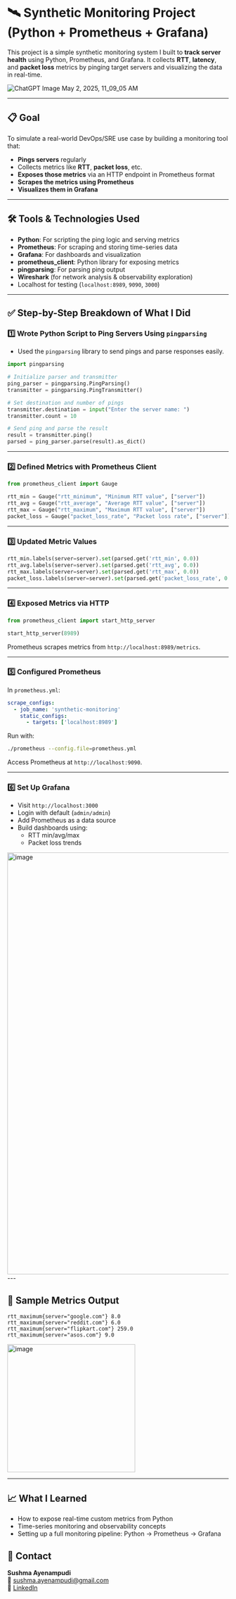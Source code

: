 
# 🛰️ Synthetic Monitoring Project (Python + Prometheus + Grafana)

This project is a simple synthetic monitoring system I built to **track server health** using Python, Prometheus, and Grafana. It collects **RTT**, **latency**, and **packet loss** metrics by pinging target servers and visualizing the data in real-time.

![ChatGPT Image May 2, 2025, 11_09_05 AM](https://github.com/user-attachments/assets/d9ec2a82-2129-42c3-8884-efdd07e26e3d)


---

## 📋 Goal

To simulate a real-world DevOps/SRE use case by building a monitoring tool that:
- **Pings servers** regularly
- Collects metrics like **RTT**, **packet loss**, etc.
- **Exposes those metrics** via an HTTP endpoint in Prometheus format
- **Scrapes the metrics using Prometheus**
- **Visualizes them in Grafana**

---

## 🛠️ Tools & Technologies Used

- **Python**: For scripting the ping logic and serving metrics
- **Prometheus**: For scraping and storing time-series data
- **Grafana**: For dashboards and visualization
- **prometheus_client**: Python library for exposing metrics
- **pingparsing**: For parsing ping output
- **Wireshark** (for network analysis & observability exploration)
- Localhost for testing (`localhost:8989`, `9090`, `3000`)

---

## ✅ Step-by-Step Breakdown of What I Did

### 1️⃣ Wrote Python Script to Ping Servers Using `pingparsing`

- Used the `pingparsing` library to send pings and parse responses easily.

```python
import pingparsing

# Initialize parser and transmitter
ping_parser = pingparsing.PingParsing()
transmitter = pingparsing.PingTransmitter()

# Set destination and number of pings
transmitter.destination = input("Enter the server name: ")
transmitter.count = 10

# Send ping and parse the result
result = transmitter.ping()
parsed = ping_parser.parse(result).as_dict()
```

---

### 2️⃣ Defined Metrics with Prometheus Client

```python
from prometheus_client import Gauge

rtt_min = Gauge("rtt_minimum", "Minimum RTT value", ["server"])
rtt_avg = Gauge("rtt_average", "Average RTT value", ["server"])
rtt_max = Gauge("rtt_maximum", "Maximum RTT value", ["server"])
packet_loss = Gauge("packet_loss_rate", "Packet loss rate", ["server"])
```

---

### 3️⃣ Updated Metric Values

```python
rtt_min.labels(server=server).set(parsed.get('rtt_min', 0.0))
rtt_avg.labels(server=server).set(parsed.get('rtt_avg', 0.0))
rtt_max.labels(server=server).set(parsed.get('rtt_max', 0.0))
packet_loss.labels(server=server).set(parsed.get('packet_loss_rate', 0.0))
```

---

### 4️⃣ Exposed Metrics via HTTP

```python
from prometheus_client import start_http_server

start_http_server(8989)
```

Prometheus scrapes metrics from `http://localhost:8989/metrics`.

---

### 5️⃣ Configured Prometheus

In `prometheus.yml`:

```yaml
scrape_configs:
  - job_name: 'synthetic-monitoring'
    static_configs:
      - targets: ['localhost:8989']
```

Run with:

```bash
./prometheus --config.file=prometheus.yml
```

Access Prometheus at `http://localhost:9090`.

---

### 6️⃣ Set Up Grafana

- Visit `http://localhost:3000`
- Login with default (`admin/admin`)
- Add Prometheus as a data source
- Build dashboards using:
  - RTT min/avg/max
  - Packet loss trends

<img width="959" alt="image" src="https://github.com/user-attachments/assets/58aabb64-5392-4e88-8f26-7a7c6020010d" />
---

## 🧪 Sample Metrics Output

```text
rtt_maximum{server="google.com"} 8.0
rtt_maximum{server="reddit.com"} 6.0
rtt_maximum{server="flipkart.com"} 259.0
rtt_maximum{server="asos.com"} 9.0
```
<img width="291" alt="image" src="https://github.com/user-attachments/assets/58fc9c03-07ee-476e-a396-996c3bf9aa2d" />

---

## 📈 What I Learned

- How to expose real-time custom metrics from Python
- Time-series monitoring and observability concepts
- Setting up a full monitoring pipeline: Python → Prometheus → Grafana


## 🙋 Contact

**Sushma Ayenampudi**  
📧 sushma.ayenampudi@gmail.com  
🔗 [LinkedIn](https://www.linkedin.com/in/sushma-ayenampudi/)
